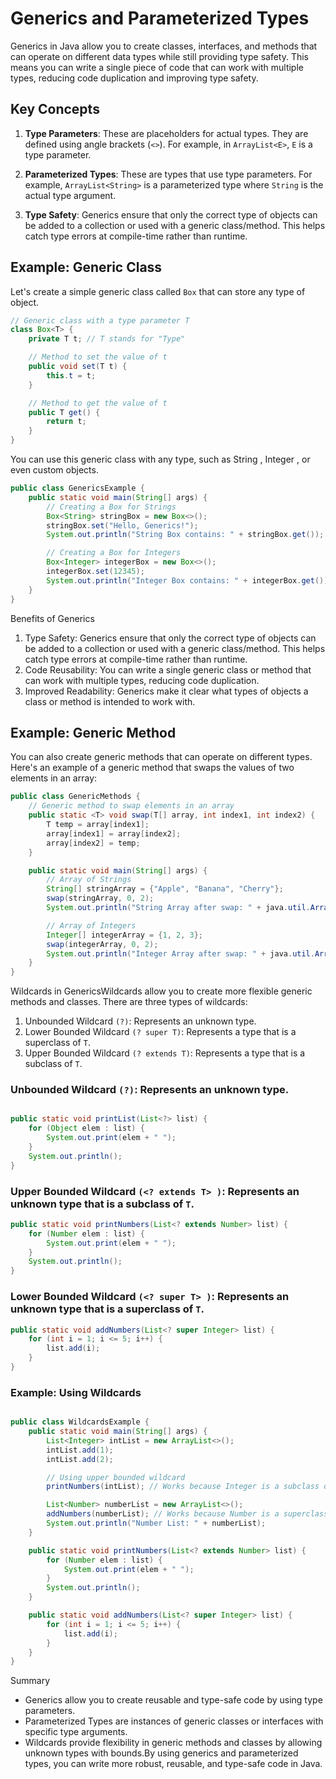 # Generics and Parameterized Types

Generics in Java allow you to create classes, interfaces, and methods that can operate on different data types while still providing type safety. This means you can write a single piece of code that can work with multiple types, reducing code duplication and improving type safety.

## Key Concepts

1. **Type Parameters**: These are placeholders for actual types. They are defined using angle brackets (`<>`). For example, in `ArrayList<E>`, `E` is a type parameter.

2. **Parameterized Types**: These are types that use type parameters. For example, `ArrayList<String>` is a parameterized type where `String` is the actual type argument.

3. **Type Safety**: Generics ensure that only the correct type of objects can be added to a collection or used with a generic class/method. This helps catch type errors at compile-time rather than runtime.

## Example: Generic Class

Let's create a simple generic class called `Box` that can store any type of object.

```java
// Generic class with a type parameter T
class Box<T> {
    private T t; // T stands for "Type"

    // Method to set the value of t
    public void set(T t) {
        this.t = t;
    }

    // Method to get the value of t
    public T get() {
        return t;
    }
}
```

You can use this generic class with any type, such as   String  ,   Integer  , or even custom objects.

```java
public class GenericsExample {
    public static void main(String[] args) {
        // Creating a Box for Strings
        Box<String> stringBox = new Box<>();
        stringBox.set("Hello, Generics!");
        System.out.println("String Box contains: " + stringBox.get());

        // Creating a Box for Integers
        Box<Integer> integerBox = new Box<>();
        integerBox.set(12345);
        System.out.println("Integer Box contains: " + integerBox.get());
    }
}
```

Benefits of Generics
1. Type Safety: Generics ensure that only the correct type of objects can be added to a collection or used with a generic class/method. This helps catch type errors at compile-time rather than runtime.
2. Code Reusability: You can write a single generic class or method that can work with multiple types, reducing code duplication.
3. Improved Readability: Generics make it clear what types of objects a class or method is intended to work with.

## Example: Generic Method
You can also create generic methods that can operate on different types. Here's an example of a generic method that swaps the values of two elements in an array:

```java
public class GenericMethods {
    // Generic method to swap elements in an array
    public static <T> void swap(T[] array, int index1, int index2) {
        T temp = array[index1];
        array[index1] = array[index2];
        array[index2] = temp;
    }

    public static void main(String[] args) {
        // Array of Strings
        String[] stringArray = {"Apple", "Banana", "Cherry"};
        swap(stringArray, 0, 2);
        System.out.println("String Array after swap: " + java.util.Arrays.toString(stringArray));

        // Array of Integers
        Integer[] integerArray = {1, 2, 3};
        swap(integerArray, 0, 2);
        System.out.println("Integer Array after swap: " + java.util.Arrays.toString(integerArray));
    }
}
```

Wildcards in GenericsWildcards allow you to create more flexible generic methods and classes. There are three types of wildcards:
1. Unbounded Wildcard `(?)`: Represents an unknown type.
2. Lower Bounded Wildcard `(? super T)`: Represents a type that is a superclass of `T`.
3. Upper Bounded Wildcard `(? extends T)`: Represents a type that is a subclass of `T`.

### Unbounded Wildcard `(?)`: Represents an unknown type.
```java

public static void printList(List<?> list) {
    for (Object elem : list) {
        System.out.print(elem + " ");
    }
    System.out.println();
}
```

### Upper Bounded Wildcard `(<? extends T> )`: Represents an unknown type that is a subclass of `T`.
```java
public static void printNumbers(List<? extends Number> list) {
    for (Number elem : list) {
        System.out.print(elem + " ");
    }
    System.out.println();
}
```

### Lower Bounded Wildcard `(<? super T> )`: Represents an unknown type that is a superclass of `T`.
```java
public static void addNumbers(List<? super Integer> list) {
    for (int i = 1; i <= 5; i++) {
        list.add(i);
    }
}
```
### Example: Using Wildcards

```java

public class WildcardsExample {
    public static void main(String[] args) {
        List<Integer> intList = new ArrayList<>();
        intList.add(1);
        intList.add(2);

        // Using upper bounded wildcard
        printNumbers(intList); // Works because Integer is a subclass of Number

        List<Number> numberList = new ArrayList<>();
        addNumbers(numberList); // Works because Number is a superclass of Integer
        System.out.println("Number List: " + numberList);
    }

    public static void printNumbers(List<? extends Number> list) {
        for (Number elem : list) {
            System.out.print(elem + " ");
        }
        System.out.println();
    }

    public static void addNumbers(List<? super Integer> list) {
        for (int i = 1; i <= 5; i++) {
            list.add(i);
        }
    }
}
```
Summary
- Generics allow you to create reusable and type-safe code by using type parameters.
- Parameterized Types are instances of generic classes or interfaces with specific type arguments.
- Wildcards provide flexibility in generic methods and classes by allowing unknown types with bounds.By using generics and parameterized types, you can write more robust, reusable, and type-safe code in Java.

